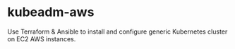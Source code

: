 # kubeadm-aws
Use Terraform &amp; Ansible to install and configure generic Kubernetes cluster on EC2 AWS instances. 
